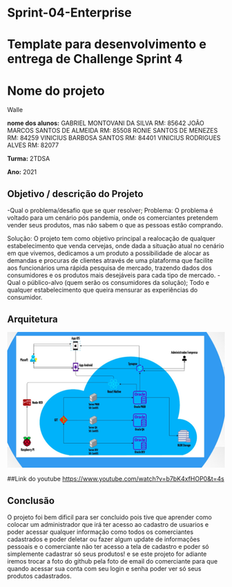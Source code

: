 # Sprint-04-Enterprise
# Template para desenvolvimento e entrega de Challenge Sprint 4
 
# Nome do projeto
Walle
 
**nome dos alunos:** 
GABRIEL MONTOVANI DA SILVA                 RM: 85642
JOÃO MARCOS SANTOS DE ALMEIDA              RM: 85508
RONIE SANTOS DE MENEZES                    RM: 84259
VINICIUS BARBOSA SANTOS                    RM: 84401
VINICIUS RODRIGUES ALVES                   RM: 82077
 

**Turma:**
2TDSA
 
**Ano:**
2021
 
## Objetivo / descrição do Projeto
-Qual o problema/desafio que se quer resolver;
Problema: O problema é voltado para um cenário pós pandemia, onde os comerciantes pretendem vender seus produtos, mas não sabem o que as pessoas estão comprando.

Solução: O projeto tem como objetivo principal a realocação de qualquer estabelecimento que venda cervejas, onde dada a situação atual no cenário em que vivemos, dedicamos a um produto a possibilidade de alocar as demandas e  procuras de clientes através de uma plataforma que facilite aos funcionários  uma rápida pesquisa de mercado, trazendo dados dos consumidores e os  produtos mais desejáveis para cada tipo de mercado.
       -Qual o público-alvo (quem serão os consumidores da solução);
Todo e qualquer estabelecimento que queira mensurar as experiências do consumidor. 

## Arquitetura
![img_arquit](https://github.com/vinnirx/Sprint-04-Enterprise/blob/main/WhatsApp%20Image%202021-10-24%20at%2012.32.46.jpeg)

##Link do youtube
https://www.youtube.com/watch?v=b7bK4xfHOP0&t=4s
## Conclusão
O projeto foi bem dificil para ser concluido pois tive que aprender como colocar um administrador que irá ter acesso ao cadastro de usuarios e poder acessar qualquer informação como todos os comerciantes cadastrados e poder deletar ou fazer algum update de informações pessoais e o comerciante não ter acesso a tela de cadastro e poder só simplemente cadastrar só seus produtos! e se este projeto for adiante iremos trocar a foto do github pela foto de email do comerciante para que quando acessar sua conta com seu login e senha poder ver só seus produtos cadastrados.
